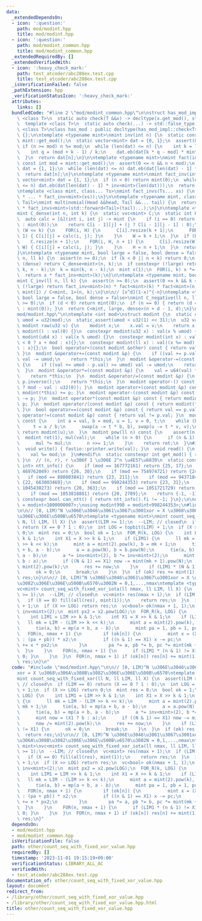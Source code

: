 ```yaml
---
data:
  _extendedDependsOn:
  - icon: ':question:'
    path: mod/modint.hpp
    title: mod/modint.hpp
  - icon: ':question:'
    path: mod/modint_common.hpp
    title: mod/modint_common.hpp
  _extendedRequiredBy: []
  _extendedVerifiedWith:
  - icon: ':heavy_check_mark:'
    path: test_atcoder/abc288ex.test.cpp
    title: test_atcoder/abc288ex.test.cpp
  _isVerificationFailed: false
  _pathExtension: hpp
  _verificationStatusIcon: ':heavy_check_mark:'
  attributes:
    links: []
  bundledCode: "#line 2 \"mod/modint_common.hpp\"\n\nstruct has_mod_impl {\n  template\
    \ <class T>\n  static auto check(T &&x) -> decltype(x.get_mod(), std::true_type{});\n\
    \  template <class T>\n  static auto check(...) -> std::false_type;\n};\n\ntemplate\
    \ <class T>\nclass has_mod : public decltype(has_mod_impl::check<T>(std::declval<T>()))\
    \ {};\n\ntemplate <typename mint>\nmint inv(int n) {\n  static const int mod =\
    \ mint::get_mod();\n  static vector<mint> dat = {0, 1};\n  assert(0 <= n);\n \
    \ if (n >= mod) n %= mod;\n  while (len(dat) <= n) {\n    int k = len(dat);\n\
    \    int q = (mod + k - 1) / k;\n    dat.eb(dat[k * q - mod] * mint::raw(q));\n\
    \  }\n  return dat[n];\n}\n\ntemplate <typename mint>\nmint fact(int n) {\n  static\
    \ const int mod = mint::get_mod();\n  assert(0 <= n && n < mod);\n  static vector<mint>\
    \ dat = {1, 1};\n  while (len(dat) <= n) dat.eb(dat[len(dat) - 1] * mint::raw(len(dat)));\n\
    \  return dat[n];\n}\n\ntemplate <typename mint>\nmint fact_inv(int n) {\n  static\
    \ vector<mint> dat = {1, 1};\n  if (n < 0) return mint(0);\n  while (len(dat)\
    \ <= n) dat.eb(dat[len(dat) - 1] * inv<mint>(len(dat)));\n  return dat[n];\n}\n\
    \ntemplate <class mint, class... Ts>\nmint fact_invs(Ts... xs) {\n  return (mint(1)\
    \ * ... * fact_inv<mint>(xs));\n}\n\ntemplate <typename mint, class Head, class...\
    \ Tail>\nmint multinomial(Head &&head, Tail &&... tail) {\n  return fact<mint>(head)\
    \ * fact_invs<mint>(std::forward<Tail>(tail)...);\n}\n\ntemplate <typename mint>\n\
    mint C_dense(int n, int k) {\n  static vvc<mint> C;\n  static int H = 0, W = 0;\n\
    \  auto calc = [&](int i, int j) -> mint {\n    if (i == 0) return (j == 0 ? mint(1)\
    \ : mint(0));\n    return C[i - 1][j] + (j ? C[i - 1][j - 1] : 0);\n  };\n  if\
    \ (W <= k) {\n    FOR(i, H) {\n      C[i].resize(k + 1);\n      FOR(j, W, k +\
    \ 1) { C[i][j] = calc(i, j); }\n    }\n    W = k + 1;\n  }\n  if (H <= n) {\n\
    \    C.resize(n + 1);\n    FOR(i, H, n + 1) {\n      C[i].resize(W);\n      FOR(j,\
    \ W) { C[i][j] = calc(i, j); }\n    }\n    H = n + 1;\n  }\n  return C[n][k];\n\
    }\n\ntemplate <typename mint, bool large = false, bool dense = false>\nmint C(ll\
    \ n, ll k) {\n  assert(n >= 0);\n  if (k < 0 || n < k) return 0;\n  if constexpr\
    \ (dense) return C_dense<mint>(n, k);\n  if constexpr (!large) return multinomial<mint>(n,\
    \ k, n - k);\n  k = min(k, n - k);\n  mint x(1);\n  FOR(i, k) x *= mint(n - i);\n\
    \  return x * fact_inv<mint>(k);\n}\n\ntemplate <typename mint, bool large = false>\n\
    mint C_inv(ll n, ll k) {\n  assert(n >= 0);\n  assert(0 <= k && k <= n);\n  if\
    \ (!large) return fact_inv<mint>(n) * fact<mint>(k) * fact<mint>(n - k);\n  return\
    \ mint(1) / C<mint, 1>(n, k);\n}\n\n// [x^d](1-x)^{-n}\ntemplate <typename mint,\
    \ bool large = false, bool dense = false>\nmint C_negative(ll n, ll d) {\n  assert(n\
    \ >= 0);\n  if (d < 0) return mint(0);\n  if (n == 0) { return (d == 0 ? mint(1)\
    \ : mint(0)); }\n  return C<mint, large, dense>(n + d - 1, d);\n}\n#line 3 \"\
    mod/modint.hpp\"\n\ntemplate <int mod>\nstruct modint {\n  static constexpr u32\
    \ umod = u32(mod);\n  static_assert(umod < u32(1) << 31);\n  u32 val;\n\n  static\
    \ modint raw(u32 v) {\n    modint x;\n    x.val = v;\n    return x;\n  }\n  constexpr\
    \ modint() : val(0) {}\n  constexpr modint(u32 x) : val(x % umod) {}\n  constexpr\
    \ modint(u64 x) : val(x % umod) {}\n  constexpr modint(int x) : val((x %= mod)\
    \ < 0 ? x + mod : x){};\n  constexpr modint(ll x) : val((x %= mod) < 0 ? x + mod\
    \ : x){};\n  bool operator<(const modint &other) const { return val < other.val;\
    \ }\n  modint &operator+=(const modint &p) {\n    if ((val += p.val) >= umod)\
    \ val -= umod;\n    return *this;\n  }\n  modint &operator-=(const modint &p)\
    \ {\n    if ((val += umod - p.val) >= umod) val -= umod;\n    return *this;\n\
    \  }\n  modint &operator*=(const modint &p) {\n    val = u64(val) * p.val % umod;\n\
    \    return *this;\n  }\n  modint &operator/=(const modint &p) {\n    *this *=\
    \ p.inverse();\n    return *this;\n  }\n  modint operator-() const { return modint::raw(val\
    \ ? mod - val : u32(0)); }\n  modint operator+(const modint &p) const { return\
    \ modint(*this) += p; }\n  modint operator-(const modint &p) const { return modint(*this)\
    \ -= p; }\n  modint operator*(const modint &p) const { return modint(*this) *=\
    \ p; }\n  modint operator/(const modint &p) const { return modint(*this) /= p;\
    \ }\n  bool operator==(const modint &p) const { return val == p.val; }\n  bool\
    \ operator!=(const modint &p) const { return val != p.val; }\n  modint inverse()\
    \ const {\n    int a = val, b = mod, u = 1, v = 0, t;\n    while (b > 0) {\n \
    \     t = a / b;\n      swap(a -= t * b, b), swap(u -= t * v, v);\n    }\n   \
    \ return modint(u);\n  }\n  modint pow(ll n) const {\n    assert(n >= 0);\n  \
    \  modint ret(1), mul(val);\n    while (n > 0) {\n      if (n & 1) ret *= mul;\n\
    \      mul *= mul;\n      n >>= 1;\n    }\n    return ret;\n  }\n#ifdef FASTIO\n\
    \  void write() { fastio::printer.write(val); }\n  void read() {\n    fastio::scanner.read(val);\n\
    \    val %= mod;\n  }\n#endif\n  static constexpr int get_mod() { return mod;\
    \ }\n  // (n, r), r \u306F 1 \u306E 2^n \u4E57\u6839\n  static constexpr pair<int,\
    \ int> ntt_info() {\n    if (mod == 167772161) return {25, 17};\n    if (mod ==\
    \ 469762049) return {26, 30};\n    if (mod == 754974721) return {24, 362};\n \
    \   if (mod == 880803841) return {23, 211};\n    if (mod == 943718401) return\
    \ {22, 663003469};\n    if (mod == 998244353) return {23, 31};\n    if (mod ==\
    \ 1045430273) return {20, 363};\n    if (mod == 1051721729) return {20, 330};\n\
    \    if (mod == 1053818881) return {20, 2789};\n    return {-1, -1};\n  }\n  static\
    \ constexpr bool can_ntt() { return ntt_info().fi != -1; }\n};\n\nusing modint107\
    \ = modint<1000000007>;\nusing modint998 = modint<998244353>;\n#line 2 \"other/count_seq_with_fixed_xor_value.hpp\"\
    \n\n// [0, LIM)^N \u306E\u3046\u3061\u3067\u3001xor = X \u3068\u306A\u308B\u3082\
    \u306E\u306E\u500B\u6570\ntemplate <typename mint>\nmint count_seq_with_fixed_xor(ll\
    \ N, ll LIM, ll X) {\n  assert(LIM >= 1);\n  --LIM; // closed\n  if (LIM == 0)\
    \ return (X == 0 ? 1 : 0);\n  int LOG = topbit(LIM) + 1;\n  if (X >> LOG) return\
    \ 0;\n  mint res = 0;\n  bool ok = 1;\n  FOR_R(k, LOG) {\n    int LIM1 = LIM >>\
    \ k & 1;\n    int X1 = X >> k & 1;\n    if (LIM1) {\n      ll mk = LIM - (LIM\
    \ >> k << k);\n      mint a = mint(2).pow(k), b = mk + 1;\n      tie(a, b) = mp(a\
    \ + b, a - b);\n      a = a.pow(N), b = b.pow(N);\n      tie(a, b) = mp(a + b,\
    \ a - b);\n      a *= inv<mint>(2), b *= inv<mint>(2);\n      mint now = (X1 ?\
    \ b : a);\n      if ((N & 1) == X1) now -= mint(mk + 1).pow(N);\n      now /=\
    \ mint(2).pow(k);\n      res += now;\n    }\n    if (LIM1 * (N & 1) != X1) {\n\
    \      ok = 0;\n      break;\n    }\n  }\n  if (ok) res += mint(1);\n  return\
    \ res;\n}\n\n// [0, LIM)^N \u306E\u3046\u3061\u3067\u3001xor = X \u3068\u306A\u308B\
    \u3082\u306E\u306E\u500B\u6570\u3002N = 0,1,...,nmax\ntemplate <typename mint>\n\
    vc<mint> count_seq_with_fixed_xor_iota(ll nmax, ll LIM, ll X) {\n  assert(LIM\
    \ >= 1);\n  --LIM; // closed\n  vc<mint> res(nmax + 1);\n  if (LIM == 0) {\n \
    \   if (X == 0) fill(all(res), mint(1));\n    return res;\n  }\n  int LOG = topbit(LIM)\
    \ + 1;\n  if (X >> LOG) return res;\n  vc<bool> ok(nmax + 1, 1);\n  mint x2 =\
    \ inv<mint>(2);\n  mint px2 = x2.pow(LOG);\n  FOR_R(k, LOG) {\n    px2 += px2;\n\
    \    int LIM1 = LIM >> k & 1;\n    int X1 = X >> k & 1;\n    if (LIM1) {\n   \
    \   ll mk = LIM - (LIM >> k << k);\n      mint a = mint(2).pow(k), b = mk + 1;\n\
    \      tie(a, b) = mp(a + b, a - b);\n      mint pa = 1, pb = 1, pc = 1;\n   \
    \   FOR(n, nmax + 1) {\n        if (ok[n]) {\n          mint x = (X1 ? (pa - pb)\
    \ : (pa + pb)) * x2;\n          if ((n & 1) == X1) x -= pc;\n          res[n]\
    \ += x * px2;\n        }\n        pa *= a, pb *= b, pc *= mint(mk + 1);\n    \
    \  }\n    }\n    FOR(n, nmax + 1) {\n      if (LIM1 * (n & 1) != X1) { ok[n] =\
    \ 0; }\n    }\n  }\n  FOR(n, nmax + 1) if (ok[n]) res[n] += mint(1);\n  return\
    \ res;\n}\n"
  code: "#include \"mod/modint.hpp\"\n\n// [0, LIM)^N \u306E\u3046\u3061\u3067\u3001\
    xor = X \u3068\u306A\u308B\u3082\u306E\u306E\u500B\u6570\ntemplate <typename mint>\n\
    mint count_seq_with_fixed_xor(ll N, ll LIM, ll X) {\n  assert(LIM >= 1);\n  --LIM;\
    \ // closed\n  if (LIM == 0) return (X == 0 ? 1 : 0);\n  int LOG = topbit(LIM)\
    \ + 1;\n  if (X >> LOG) return 0;\n  mint res = 0;\n  bool ok = 1;\n  FOR_R(k,\
    \ LOG) {\n    int LIM1 = LIM >> k & 1;\n    int X1 = X >> k & 1;\n    if (LIM1)\
    \ {\n      ll mk = LIM - (LIM >> k << k);\n      mint a = mint(2).pow(k), b =\
    \ mk + 1;\n      tie(a, b) = mp(a + b, a - b);\n      a = a.pow(N), b = b.pow(N);\n\
    \      tie(a, b) = mp(a + b, a - b);\n      a *= inv<mint>(2), b *= inv<mint>(2);\n\
    \      mint now = (X1 ? b : a);\n      if ((N & 1) == X1) now -= mint(mk + 1).pow(N);\n\
    \      now /= mint(2).pow(k);\n      res += now;\n    }\n    if (LIM1 * (N & 1)\
    \ != X1) {\n      ok = 0;\n      break;\n    }\n  }\n  if (ok) res += mint(1);\n\
    \  return res;\n}\n\n// [0, LIM)^N \u306E\u3046\u3061\u3067\u3001xor = X \u3068\
    \u306A\u308B\u3082\u306E\u306E\u500B\u6570\u3002N = 0,1,...,nmax\ntemplate <typename\
    \ mint>\nvc<mint> count_seq_with_fixed_xor_iota(ll nmax, ll LIM, ll X) {\n  assert(LIM\
    \ >= 1);\n  --LIM; // closed\n  vc<mint> res(nmax + 1);\n  if (LIM == 0) {\n \
    \   if (X == 0) fill(all(res), mint(1));\n    return res;\n  }\n  int LOG = topbit(LIM)\
    \ + 1;\n  if (X >> LOG) return res;\n  vc<bool> ok(nmax + 1, 1);\n  mint x2 =\
    \ inv<mint>(2);\n  mint px2 = x2.pow(LOG);\n  FOR_R(k, LOG) {\n    px2 += px2;\n\
    \    int LIM1 = LIM >> k & 1;\n    int X1 = X >> k & 1;\n    if (LIM1) {\n   \
    \   ll mk = LIM - (LIM >> k << k);\n      mint a = mint(2).pow(k), b = mk + 1;\n\
    \      tie(a, b) = mp(a + b, a - b);\n      mint pa = 1, pb = 1, pc = 1;\n   \
    \   FOR(n, nmax + 1) {\n        if (ok[n]) {\n          mint x = (X1 ? (pa - pb)\
    \ : (pa + pb)) * x2;\n          if ((n & 1) == X1) x -= pc;\n          res[n]\
    \ += x * px2;\n        }\n        pa *= a, pb *= b, pc *= mint(mk + 1);\n    \
    \  }\n    }\n    FOR(n, nmax + 1) {\n      if (LIM1 * (n & 1) != X1) { ok[n] =\
    \ 0; }\n    }\n  }\n  FOR(n, nmax + 1) if (ok[n]) res[n] += mint(1);\n  return\
    \ res;\n}"
  dependsOn:
  - mod/modint.hpp
  - mod/modint_common.hpp
  isVerificationFile: false
  path: other/count_seq_with_fixed_xor_value.hpp
  requiredBy: []
  timestamp: '2023-11-01 19:15:19+09:00'
  verificationStatus: LIBRARY_ALL_AC
  verifiedWith:
  - test_atcoder/abc288ex.test.cpp
documentation_of: other/count_seq_with_fixed_xor_value.hpp
layout: document
redirect_from:
- /library/other/count_seq_with_fixed_xor_value.hpp
- /library/other/count_seq_with_fixed_xor_value.hpp.html
title: other/count_seq_with_fixed_xor_value.hpp
---
```

